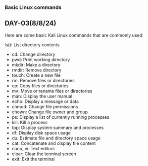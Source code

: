 ### Basic Linux commands
## DAY-03(8/8/24)

Here are some basic Kali Linux commands that are commonly used:

 ls(): List directory contents 
 * cd: Change directory 
 * pwd: Print working directory 
 * mkdir: Make a directory 
 * rmdir: Remove directory 
 * touch: Create a new file 
 * rm: Remove files or directories 
 * cp: Copy files or directories 
 * mv: Move or rename files or directories 
 * man: Display the user manual 
 * echo: Display a message or data 
 * chmod: Change file permissions 
 * chown: Change file owner and group 
 * ps: Display a list of currently running processes 
 * kill: Kill a process 
 * top: Display system summary and processes 
 * df: Display disk space usage 
 * du: Estimate file and directory space usage 
 * cat: Concatenate and display file content 
 * nano, vi: Text editors 
 * clear: Clear the terminal screen 
 * exit: Exit the terminal
